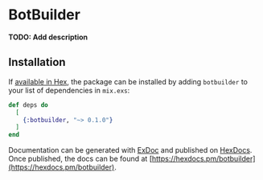 # BotBuilder

**TODO: Add description**

## Installation

If [available in Hex](https://hex.pm/docs/publish), the package can be installed
by adding `botbuilder` to your list of dependencies in `mix.exs`:

```elixir
def deps do
  [
    {:botbuilder, "~> 0.1.0"}
  ]
end
```

Documentation can be generated with [ExDoc](https://github.com/elixir-lang/ex_doc)
and published on [HexDocs](https://hexdocs.pm). Once published, the docs can
be found at [https://hexdocs.pm/botbuilder](https://hexdocs.pm/botbuilder).

